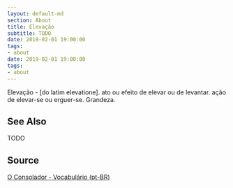 ```yaml
---
layout: default-md
section: About
title: Elevação
subtitle: TODO
date: 2019-02-01 19:00:00
tags:
- about
date: 2019-02-01 19:00:00
tags: 
- about
---
```


Elevação - [do latim elevatione]. ato ou efeito de elevar ou de levantar. ação de elevar-se ou erguer-se. Grandeza.

## See Also
TODO

## Source
[O Consolador - Vocabulário (pt-BR)](http://www.oconsolador.com.br/linkfixo/vocabulario/principal.html)


